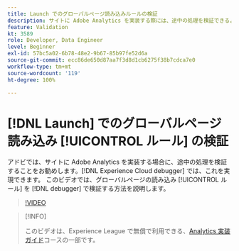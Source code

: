 ```yaml
---
title: Launch でのグローバルページ読み込みルールの検証
description: サイトに Adobe Analytics を実装する際には、途中の処理を検証できるようにする必要があります。そのようなときは、Experience Cloud Debugger が役に立ちます。このビデオでは、デバッガーを使用してグローバルページ読み込みルールを検証する方法を説明します。
feature: Validation
kt: 3589
role: Developer, Data Engineer
level: Beginner
exl-id: 57bc5a02-6b78-48e2-9b67-85b97fe52d6a
source-git-commit: ecc86de650d87aa7f3d8d1cb6275f38b7cdca7e0
workflow-type: tm+mt
source-wordcount: '119'
ht-degree: 100%

---
```


# [!DNL Launch] でのグローバルページ読み込み [!UICONTROL ルール] の検証

アドビでは、サイトに Adobe Analytics を実装する場合に、途中の処理を検証することをお勧めします。[!DNL Experience Cloud debugger] では、これを実現できます。 このビデオでは、グローバルページの読み込み [!UICONTROL ルール] を [!DNL debugger] で検証する方法を説明します。

>[!VIDEO](https://video.tv.adobe.com/v/28776/?quality=12&learn=on)

>[!INFO]
>
> このビデオは、Experience League で無償で利用できる、[Analytics 実装ガイド](https://experienceleague.adobe.com/?recommended=Analytics-D-1-2019.1)コースの一部です。